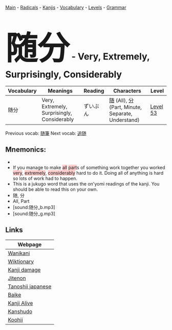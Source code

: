 <style> bigfont {font-size: 100px}</style>
[Main](../README.md) -
[Radicals](../radicals.md) -
[Kanjis](../kanjis.md) -
[Vocabulary](../vocabulary.md) -
[Levels](../levels.md) -
[Grammar](../grammar.md)
# <bigfont> 随分</bigfont> - Very, Extremely, Surprisingly, Considerably 

| Vocabulary | Meanings | Reading | Characters | Level |
| --- | --- | --- | --- | --- |
| 随分 | Very, Extremely, Surprisingly, Considerably | ずいぶん |  [随](../kanjis/随.md) (All), [分](../kanjis/分.md) (Part, Minute, Separate, Understand) | [Level 53](../levels/wk_level53.md) |

Previous vocab: [随筆](随筆.md) Next vocab: [追随](追随.md) 

## Mnemonics:

* 
* If you manage to make <span style="background-color:#ffcccb"> all</span> <span style="background-color:#ffcccb"> part</span>s of something work together you worked <span style="background-color:#ffcccb"> very</span>, <span style="background-color:#ffcccb"> extremely</span>, <span style="background-color:#ffcccb"> considerably</span> hard to do it. Doing all of anything is hard so lots of work had to happen.
* This is a jukugo word that uses the on'yomi readings of the kanji. You should be able to read this on your own.
* 随, 分
* All, Part
* [sound:随分_b.mp3]
* [sound:随分_g.mp3]


## Links 

| Webpage |
| --- |
| [Wanikani          ](https://www.wanikani.com/kanji/随分) |
| [Wiktionary        ](https://en.wiktionary.org/wiki/随分) |
| [Kanji damage      ](http://www.kanjidamage.com/kanji/search?utf8=✓&q=随分) |
| [Jitenon           ](https://jitenon.com/kanji/随分) |
| [Tanoshii japanese ](https://www.tanoshiijapanese.com/dictionary/kanji.cfm?k=随分) |
| [Baike             ](https://baike.baidu.com/item/随分) |
| [Kanji Alive       ](https://app.kanjialive.com/随分) |
| [Kanshudo          ](https://www.kanshudo.com/searchmn?q=随分) |
| [Koohii            ](https://kanji.koohii.com/study/kanji/随分) |
